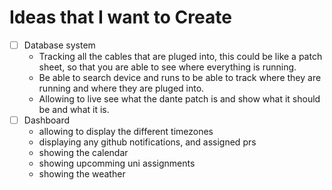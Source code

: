 # Ideas that I want to Create

- [ ] Database system
	- Tracking all the cables that are pluged into, this could be like a patch sheet, so that you are able to see where everything is running.
	- Be able to search device and runs to be able to track where they are running and where they are pluged into.
	- Allowing to live see what the dante patch is and show what it should be and what it is.
- [ ] Dashboard
    - allowing to display the different timezones
    - displaying any github notifications, and assigned prs
    - showing the calendar
    - showing upcomming uni assignments
    - showing the weather